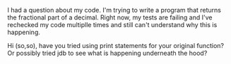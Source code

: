 I had a question about my code. I'm trying to write a program that returns the fractional part of a decimal. Right now, my tests are failing and I've rechecked my code multiplle times and still can't understand why this is happening.

Hi (so,so), have you tried using print statements for your original function? Or possibly tried jdb to see what is happening underneath the hood?



